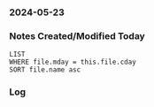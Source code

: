 ### 2024-05-23

### Notes Created/Modified Today
```dataview
LIST 
WHERE file.mday = this.file.cday
SORT file.name asc
```
### Log
